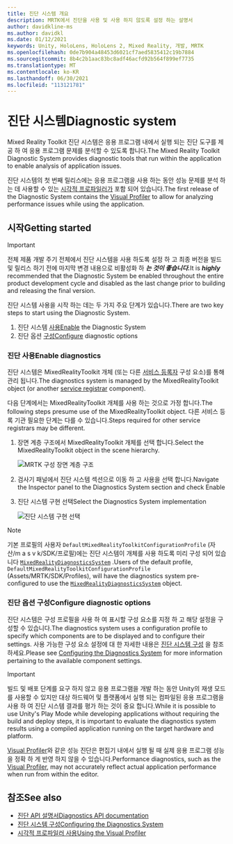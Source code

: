```yaml
---
title: 진단 시스템 개요
description: MRTK에서 진단을 사용 및 사용 하지 않도록 설정 하는 설명서
author: davidkline-ms
ms.author: davidkl
ms.date: 01/12/2021
keywords: Unity, HoloLens, HoloLens 2, Mixed Reality, 개발, MRTK
ms.openlocfilehash: 0de7b904a48453d6021cf7aed5835412c19b7884
ms.sourcegitcommit: 8b4c2b1aac83bc8adf46acfd92b564f899ef7735
ms.translationtype: MT
ms.contentlocale: ko-KR
ms.lasthandoff: 06/30/2021
ms.locfileid: "113121781"
---
```

# <a name="diagnostic-system"></a><span data-ttu-id="49e33-104">진단 시스템</span><span class="sxs-lookup"><span data-stu-id="49e33-104">Diagnostic system</span></span>

<span data-ttu-id="49e33-105">Mixed Reality Toolkit 진단 시스템은 응용 프로그램 내에서 실행 되는 진단 도구를 제공 하 여 응용 프로그램 문제를 분석할 수 있도록 합니다.</span><span class="sxs-lookup"><span data-stu-id="49e33-105">The Mixed Reality Toolkit Diagnostic System provides diagnostic tools that run within the application to enable analysis of application issues.</span></span>

<span data-ttu-id="49e33-106">진단 시스템의 첫 번째 릴리스에는 응용 프로그램을 사용 하는 동안 성능 문제를 분석 하는 데 사용할 수 있는 [시각적 프로파일러가](using-visual-profiler.md) 포함 되어 있습니다.</span><span class="sxs-lookup"><span data-stu-id="49e33-106">The first release of the Diagnostic System contains the [Visual Profiler](using-visual-profiler.md) to allow for analyzing performance issues while using the application.</span></span>

## <a name="getting-started"></a><span data-ttu-id="49e33-107">시작</span><span class="sxs-lookup"><span data-stu-id="49e33-107">Getting started</span></span>

> [!IMPORTANT]
> <span data-ttu-id="49e33-108">전체 제품 개발 주기 전체에서 진단 시스템을 사용 하도록 설정 하 고 최종 버전을 빌드 및 릴리스 하기 전에 마지막 변경 내용으로 비활성화 하 **_는 것이 좋습니다._**</span><span class="sxs-lookup"><span data-stu-id="49e33-108">It is **_highly_** recommended that the Diagnostic System be enabled throughout the entire product development cycle and disabled as the last change prior to building and releasing the final version.</span></span>

<span data-ttu-id="49e33-109">진단 시스템 사용을 시작 하는 데는 두 가지 주요 단계가 있습니다.</span><span class="sxs-lookup"><span data-stu-id="49e33-109">There are two key steps to start using the Diagnostic System.</span></span>

1. <span data-ttu-id="49e33-110">진단 시스템 [사용](#enable-diagnostics)</span><span class="sxs-lookup"><span data-stu-id="49e33-110">[Enable](#enable-diagnostics) the Diagnostic System</span></span>
2. <span data-ttu-id="49e33-111">진단 옵션 [구성](#configure-diagnostic-options)</span><span class="sxs-lookup"><span data-stu-id="49e33-111">[Configure](#configure-diagnostic-options) diagnostic options</span></span>

### <a name="enable-diagnostics"></a><span data-ttu-id="49e33-112">진단 사용</span><span class="sxs-lookup"><span data-stu-id="49e33-112">Enable diagnostics</span></span>

<span data-ttu-id="49e33-113">진단 시스템은 MixedRealityToolkit 개체 (또는 다른 [서비스 등록자](xref:Microsoft.MixedReality.Toolkit.IMixedRealityServiceRegistrar) 구성 요소)를 통해 관리 됩니다.</span><span class="sxs-lookup"><span data-stu-id="49e33-113">The diagnostics system is managed by the MixedRealityToolkit object (or another [service registrar](xref:Microsoft.MixedReality.Toolkit.IMixedRealityServiceRegistrar) component).</span></span>

<span data-ttu-id="49e33-114">다음 단계에서는 MixedRealityToolkit 개체를 사용 하는 것으로 가정 합니다.</span><span class="sxs-lookup"><span data-stu-id="49e33-114">The following steps presume use of the MixedRealityToolkit object.</span></span> <span data-ttu-id="49e33-115">다른 서비스 등록 기관 필요한 단계는 다를 수 있습니다.</span><span class="sxs-lookup"><span data-stu-id="49e33-115">Steps required for other service registrars may be different.</span></span>

1. <span data-ttu-id="49e33-116">장면 계층 구조에서 MixedRealityToolkit 개체를 선택 합니다.</span><span class="sxs-lookup"><span data-stu-id="49e33-116">Select the MixedRealityToolkit object in the scene hierarchy.</span></span>

    ![MRTK 구성 장면 계층 구조](../images/MRTK_ConfiguredHierarchy.png)

1. <span data-ttu-id="49e33-118">검사기 패널에서 진단 시스템 섹션으로 이동 하 고 사용을 선택 합니다.</span><span class="sxs-lookup"><span data-stu-id="49e33-118">Navigate the Inspector panel to the Diagnostics System section and check Enable</span></span>
1. <span data-ttu-id="49e33-119">진단 시스템 구현 선택</span><span class="sxs-lookup"><span data-stu-id="49e33-119">Select the Diagnostics System implementation</span></span>

    ![진단 시스템 구현 선택](../images/diagnostics/DiagnosticsSelectSystemType.png)

> [!NOTE]
> <span data-ttu-id="49e33-121">기본 프로필의 사용자 `DefaultMixedRealityToolkitConfigurationProfile` (자산/m a s v k/SDK/프로필)에는 진단 시스템이 개체를 사용 하도록 미리 구성 되어 있습니다 [`MixedRealityDiagnosticsSystem`](xref:Microsoft.MixedReality.Toolkit.Diagnostics.MixedRealityDiagnosticsSystem) .</span><span class="sxs-lookup"><span data-stu-id="49e33-121">Users of the default profile, `DefaultMixedRealityToolkitConfigurationProfile` (Assets/MRTK/SDK/Profiles), will have the diagnostics system pre-configured to use the [`MixedRealityDiagnosticsSystem`](xref:Microsoft.MixedReality.Toolkit.Diagnostics.MixedRealityDiagnosticsSystem) object.</span></span>

### <a name="configure-diagnostic-options"></a><span data-ttu-id="49e33-122">진단 옵션 구성</span><span class="sxs-lookup"><span data-stu-id="49e33-122">Configure diagnostic options</span></span>

<span data-ttu-id="49e33-123">진단 시스템은 구성 프로필을 사용 하 여 표시할 구성 요소를 지정 하 고 해당 설정을 구성할 수 있습니다.</span><span class="sxs-lookup"><span data-stu-id="49e33-123">The diagnostics system uses a configuration profile to specify which components are to be displayed and to configure their settings.</span></span> <span data-ttu-id="49e33-124">사용 가능한 구성 요소 설정에 대 한 자세한 내용은 [진단 시스템 구성](configuring-diagnostics.md) 을 참조 하세요.</span><span class="sxs-lookup"><span data-stu-id="49e33-124">Please see [Configuring the Diagnostics System](configuring-diagnostics.md) for more information pertaining to the available component settings.</span></span>

> [!IMPORTANT]
> <span data-ttu-id="49e33-125">빌드 및 배포 단계를 요구 하지 않고 응용 프로그램을 개발 하는 동안 Unity의 재생 모드를 사용할 수 있지만 대상 하드웨어 및 플랫폼에서 실행 되는 컴파일된 응용 프로그램을 사용 하 여 진단 시스템 결과를 평가 하는 것이 중요 합니다.</span><span class="sxs-lookup"><span data-stu-id="49e33-125">While it is possible to use Unity's Play Mode while developing applications without requiring the build and deploy steps, it is important to evaluate the diagnostics system results using a compiled application running on the target hardware and platform.</span></span>
>
> <span data-ttu-id="49e33-126">[Visual Profiler](using-visual-profiler.md)와 같은 성능 진단은 편집기 내에서 실행 될 때 실제 응용 프로그램 성능을 정확 하 게 반영 하지 않을 수 있습니다.</span><span class="sxs-lookup"><span data-stu-id="49e33-126">Performance diagnostics, such as the [Visual Profiler](using-visual-profiler.md), may not accurately reflect actual application performance when run from within the editor.</span></span>

## <a name="see-also"></a><span data-ttu-id="49e33-127">참조</span><span class="sxs-lookup"><span data-stu-id="49e33-127">See also</span></span>

- [<span data-ttu-id="49e33-128">진단 API 설명서</span><span class="sxs-lookup"><span data-stu-id="49e33-128">Diagnostics API documentation</span></span>](xref:Microsoft.MixedReality.Toolkit.Diagnostics)
- [<span data-ttu-id="49e33-129">진단 시스템 구성</span><span class="sxs-lookup"><span data-stu-id="49e33-129">Configuring the Diagnostics System</span></span>](configuring-diagnostics.md)
- [<span data-ttu-id="49e33-130">시각적 프로파일러 사용</span><span class="sxs-lookup"><span data-stu-id="49e33-130">Using the Visual Profiler</span></span>](using-visual-profiler.md)
